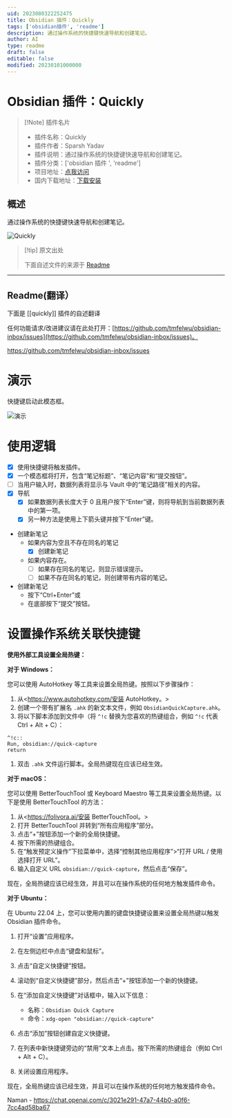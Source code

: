 ```yaml
---
uid: 2023080322252475
title: Obsidian 插件：Quickly
tags: ['obsidian插件', 'readme']
description: 通过操作系统的快捷键快速导航和创建笔记。
author: AI
type: readme
draft: false
editable: false
modified: 20230101000000
---
```


# Obsidian 插件：Quickly

> [!Note] 插件名片
> - 插件名称：Quickly
> - 插件作者：Sparsh Yadav
> - 插件说明：通过操作系统的快捷键快速导航和创建笔记。
> - 插件分类：['obsidian 插件 ', 'readme']
> - 项目地址：[点我访问](https://github.com/tmfelwu/obsidian-inbox)
> - 国内下载地址：[下载安装](https://pkmer.cn/products/plugin/pluginMarket/?quickly)

## 概述

通过操作系统的快捷键快速导航和创建笔记。

![Quickly](https://cdn.pkmer.cn/covers/quickly.png!pkmer)

> [!tip] 原文出处
>
>下面自述文件的来源于 [Readme](https://ghproxy.net/https://raw.githubusercontent.com/tmfelwu/obsidian-inbox/master/README.md)
>

---

## Readme(翻译）

下面是 [[quickly]] 插件的自述翻译

任何功能请求/改进建议请在此处打开：[https://github.com/tmfelwu/obsidian-inbox/issues](https://github.com/tmfelwu/obsidian-inbox/issues)。

<https://github.com/tmfelwu/obsidian-inbox/issues>

# 演示

快捷键启动此模态框。

![演示](./demo.png)

# 使用逻辑

- [x] 使用快捷键将触发插件。
- [x] 一个模态框将打开，包含“笔记标题”、“笔记内容”和“提交按钮”。
- [ ] 当用户输入时，数据列表将显示与 Vault 中的“笔记路径”相关的内容。
- [x] 导航
  - [x] 如果数据列表长度大于 0 且用户按下“Enter”键，则将导航到当前数据列表中的第一项。
  - [x] 另一种方法是使用上下箭头键并按下“Enter”键。
- 创建新笔记
  - 如果内容为空且不存在同名的笔记
    - [x] 创建新笔记
  - 如果内容存在。
    - [ ] 如果存在同名的笔记，则显示错误提示。
    - [ ] 如果不存在同名的笔记，则创建带有内容的笔记。
- 创建新笔记
  - 按下“Ctrl+Enter”或
  - 在底部按下“提交”按钮。

# 设置操作系统关联快捷键

**使用外部工具设置全局热键：**

**对于 Windows：**

您可以使用 AutoHotkey 等工具来设置全局热键。按照以下步骤操作：

1. 从<<https://www.autohotkey.com/安装> AutoHotkey。>
2. 创建一个带有扩展名 `.ahk` 的新文本文件，例如 `ObsidianQuickCapture.ahk`。
3. 将以下脚本添加到文件中（将 `^!c` 替换为您喜欢的热键组合，例如 `^!c` 代表 Ctrl + Alt + C）：

```autohotkey
^!c::
Run, obsidian://quick-capture
return
```

1. 双击 `.ahk` 文件运行脚本。全局热键现在应该已经生效。

**对于 macOS：**

您可以使用 BetterTouchTool 或 Keyboard Maestro 等工具来设置全局热键。以下是使用 BetterTouchTool 的方法：

1. 从<<https://folivora.ai/安装> BetterTouchTool。>
2. 打开 BetterTouchTool 并转到“所有应用程序”部分。
3. 点击“+”按钮添加一个新的全局快捷键。
4. 按下所需的热键组合。
5. 在“触发预定义操作”下拉菜单中，选择“控制其他应用程序”>“打开 URL / 使用选择打开 URL”。
6. 输入自定义 URL `obsidian://quick-capture`，然后点击“保存”。

现在，全局热键应该已经生效，并且可以在操作系统的任何地方触发插件命令。

**对于 Ubuntu：**

在 Ubuntu 22.04 上，您可以使用内置的键盘快捷键设置来设置全局热键以触发 Obsidian 插件命令。

1. 打开“设置”应用程序。
2. 在左侧边栏中点击“键盘和鼠标”。
3. 点击“自定义快捷键”按钮。
4. 滚动到“自定义快捷键”部分，然后点击“+”按钮添加一个新的快捷键。
5. 在“添加自定义快捷键”对话框中，输入以下信息：

   - 名称：`Obsidian Quick Capture`
   - 命令：`xdg-open "obsidian://quick-capture"`

6. 点击“添加”按钮创建自定义快捷键。
7. 在列表中新快捷键旁边的“禁用”文本上点击。按下所需的热键组合（例如 Ctrl + Alt + C）。
8. 关闭设置应用程序。

现在，全局热键应该已经生效，并且可以在操作系统的任何地方触发插件命令。

Naman - <https://chat.openai.com/c/3021e291-47a7-44b0-a0f6-7cc4ad58ba67>
